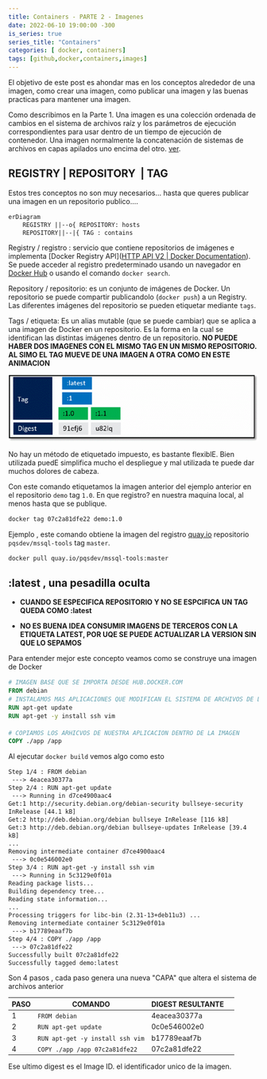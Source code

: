 ```yaml
---
title: Containers - PARTE 2 - Imagenes
date: 2022-06-10 19:00:00 -300
is_series: true
series_title: "Containers"
categories: [ docker, containers]
tags: [github,docker,containers,images]
---
```


El objetivo de este post es ahondar mas en los conceptos alrededor de una imagen, como crear una imagen, como publicar una imagen y las buenas practicas para mantener una imagen.

Como describimos en la Parte 1. Una imagen es una colección ordenada de cambios en el sistema de archivos raíz y los parámetros de ejecución correspondientes para usar dentro de un tiempo de ejecución de contenedor. Una imagen normalmente la concatenación de sistemas de archivos en capas apilados uno encima del otro. [ver](https://docs.docker.com/glossary/#container-image).


## REGISTRY | REPOSITORY  | TAG

Estos tres conceptos no son muy necesarios... hasta que queres publicar una imagen en un repositorio publico....

```mermaid
erDiagram
    REGISTRY ||--o{ REPOSITORY: hosts
    REPOSITORY||--|{ TAG : contains
```

Registry / registro : servicio que contiene repositorios de imágenes e implementa [Docker Registry API]([HTTP API V2 | Docker Documentation](https://docs.docker.com/registry/spec/api/)). Se puede acceder al registro predeterminado usando un navegador en [Docker Hub](https://hub.docker.com/) o usando el comando  `docker search`.

Repository / repositorio:  es un conjunto de imágenes de Docker. Un repositorio se puede compartir publicandolo (`docker push`) a un Registry. Las diferentes imágenes del repositorio se pueden etiquetar mediante `tags`.

Tags / etiqueta: Es un alias mutable (que se puede cambiar) que se aplica a una imagen de Docker en un repositorio. Es la forma en la cual se identifican las distintas imágenes dentro de un repositorio. **NO PUEDE HABER DOS IMAGENES CON EL MISMO TAG EN UN MISMO REPOSITORIO. AL SIMO EL TAG MUEVE DE UNA IMAGEN A OTRA COMO EN ESTE ANIMACION**

![docker image tags](/assets/img/docker_image_tag.gif)

No hay un método de etiquetado impuesto, es bastante flexiblE. Bien utilizada puedE simplifica mucho el despliegue y mal utilizada te puede dar muchos dolores de cabeza.

Con este comando etiquetamos la imagen anterior del ejemplo anterior en el repositorio `demo` tag `1.0`. En que registro? en nuestra maquina local, al menos hasta que se publique.

```bash
docker tag 07c2a81dfe22 demo:1.0
```

Ejemplo , este comando obtiene la imagen del registro [quay.io](https://quay.io) repositorio `pqsdev/mssql-tools` tag `master`.

```bash
docker pull quay.io/pqsdev/mssql-tools:master
```

## :latest , una pesadilla oculta

- **CUANDO SE ESPECIFICA REPOSITORIO Y NO SE ESPCIFICA UN TAG QUEDA COMO :latest**

- **NO ES BUENA IDEA CONSUMIR IMAGENS DE TERCEROS CON LA ETIQUETA LATEST, POR UQE SE PUEDE ACTUALIZAR LA VERSION SIN QUE LO SEPAMOS**


Para entender mejor este concepto veamos como se construye una imagen de Docker

```dockerfile
# IMAGEN BASE QUE SE IMPORTA DESDE HUB.DOCKER.COM
FROM debian
# INSTALAMOS MAS APLICACIONES QUE MODIFICAN EL SISTEMA DE ARCHIVOS DE LA IMAGEN BASE
RUN apt-get update
RUN apt-get -y install ssh vim

# COPIAMOS LOS ARHICVOS DE NUESTRA APLICACION DENTRO DE LA IMAGEN
COPY ./app /app
```

Al ejecutar `docker build` vemos algo como esto

```
Step 1/4 : FROM debian
 ---> 4eacea30377a
Step 2/4 : RUN apt-get update
 ---> Running in d7ce4900aac4
Get:1 http://security.debian.org/debian-security bullseye-security InRelease [44.1 kB]
Get:2 http://deb.debian.org/debian bullseye InRelease [116 kB]
Get:3 http://deb.debian.org/debian bullseye-updates InRelease [39.4 kB]
...
Removing intermediate container d7ce4900aac4
 ---> 0c0e546002e0
Step 3/4 : RUN apt-get -y install ssh vim
 ---> Running in 5c3129e0f01a
Reading package lists...
Building dependency tree...
Reading state information...
...
Processing triggers for libc-bin (2.31-13+deb11u3) ...
Removing intermediate container 5c3129e0f01a
 ---> b17789eaaf7b
Step 4/4 : COPY ./app /app
 ---> 07c2a81dfe22
Successfully built 07c2a81dfe22
Successfully tagged demo:latest
```

Son 4 pasos , cada paso genera una nueva "CAPA" que altera el sistema de archivos anterior

| PASO | COMANDO                          | DIGEST RESULTANTE |     |
| ---- | -------------------------------- | ----------------- | --- |
| 1    | `FROM debian`                    | 4eacea30377a      |     |
| 2    | `RUN apt-get update`             | 0c0e546002e0      |     |
| 3    | `RUN apt-get -y install ssh vim` | b17789eaaf7b      |     |
| 4    | `COPY ./app /app 07c2a81dfe22`   | 07c2a81dfe22      |     |

Ese ultimo digest es el Image ID. el identificador unico de la imagen.
